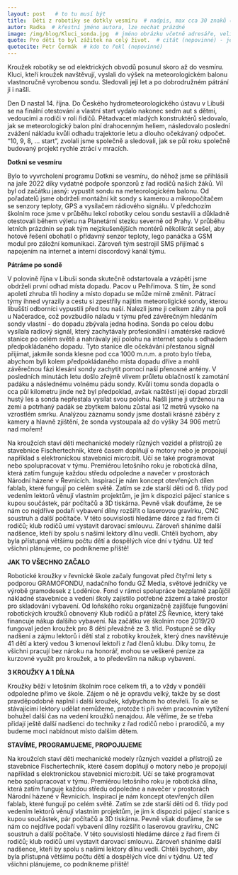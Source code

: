 ```yaml
---
layout: post   # to tu musí být
title:  Děti z robotiky se dotkly vesmíru  # nadpis, max cca 30 znaků (vyzkoušet)
autor: Radka  # křestní jméno autora, lze nechat prázdné
image: /img/blog/Kluci_sonda.jpg  # jméno obrázku včetně adresáře, velikost 900x600
quote: Pro děti to byl zážitek na celý život.  # citát (nepovinné) - jeho umístění se dělá pomocí <!--quote--> v textu
quotecite: Petr Čermák  # kdo to řekl (nepovinné)
---
```

Kroužek robotiky se od elektrických obvodů posunul skoro až do vesmíru. 
Kluci, kteří kroužek navštěvují, vyslali do výšek na meteorologickém balonu vlastnoručně vyrobenou sondu.
Sledovali její let a po dobrodružném pátrání ji i našli.

<!--vice-->

Den D nastal 14. října. Do  Českého hydrometeorologického ústavu v Libuši se na finální otestování a vlastní start vydalo nakonec sedm aut s dětmi, vedoucími a rodiči v roli řidičů. Pětadvacet mladých konstruktérů sledovalo, jak se meteorologický balon plní drahocenným heliem, následovalo poslední zvážení nákladu kvůli odhadu trajektorie letu a dlouho očekávaný odpočet. “10, 9, 8, … start”, zvolali jsme společně a sledovali, jak se půl roku společně budovaný projekt rychle ztrácí v mracích. 


**Dotkni se vesmíru**


Bylo to vyvrcholení programu Dotkni se vesmíru, do něhož jsme se přihlásili na jaře 2022 díky vydatné podpoře sponzorů z řad rodičů našich žáků. Víl byl od začátku jasný: vypustit sondu na meteorologickém balonu. Od pořadatelů jsme obdrželi montážní kit sondy s kamerou a mikropočítačem se senzory teploty, GPS a vysílačem rádiového signálu. 
V předchozím školním roce jsme v průběhu lekcí robotiky celou sondu sestavili a důkladně otestovali během výletu na Planetární stezku severně od Prahy. V průběhu letních prázdnin se pak tým nejzkušenějších montérů několikrát sešel, aby hotové řešení obohatil o přídavný senzor teploty, lego panáčka a GSM modul pro záložní komunikaci. Zároveň tým sestrojil SMS přijímač s napojením na internet a interní discordový kanál týmu. 


**Pátráme po sondě**


V polovině října v Libuši sonda skutečně odstartovala a vzápětí jsme obdrželi první odhad místa dopadu. Pacov u Pelhřimova. S tím, že sond apoletí zhruba tři hodiny a místo dopadu se může mírně změnit. Pátrací týmy ihned vyrazily a cestu si zpestřily najitím meteoroligické sondy, kterou libušští odborníci vypustili před tou naší. 
Nalezli jsme ji celkem záhy na poli u Načeradce, což povzbudilo náladu v týmu před závěrečným hledáním sondy vlastní - do dopadu zbývala jedna hodina.
Sonda po celou dobu vysílala radiový signál, který zachytávaly profesionální i amatérské radiové stanice po celém světě a nahrávaly její polohu na internet spolu s odhadem předpokládaného dopadu. Tyto stanice dle očekávání přestanou signál přijímat, jakmile sonda klesne pod cca 1000 m.n.m. a proto bylo třeba, abychom byli kolem předpokládaného místa dopadu dříve a mohli závěrečnou fázi klesání sondy zachytit pomocí naší přenosné antény. 
V posledních minutách letu došlo zřejmě vlivem průletu oblačností k zamotání padáku a následnému volnému pádu sondy. Kvůli tomu sonda dopadla o cca půl kilometru jinde než byl předpoklad, avšak naštěstí její dopad zbrzdil hustý les a sonda nepřestala vysílat svou polohu. Našli jsme ji utrženou na zemi a potrhaný padák se zbytkem balonu zůstal asi 12 metrů vysoko na vzrostlém smrku.
Analýzou záznamu sondy jsme dostali krásné záběry z kamery a hlavně zjištění, že sonda vystoupala až do výšky 34 906 metrů nad mořem! 


Na kroužcích staví děti mechanické modely různých vozidel a přístrojů ze stavebnice Fischertechnik, které časem doplňují o motory nebo je propojují například s elektronickou stavebnicí micro:bit. Učí se také programovat nebo spolupracovat v týmu. Premiérou letošního roku je robotická dílna, která zatím funguje každou středu odpoledne a navečer v prostorách Národní házené v Řevnicích. Inspirací je nám koncept otevřených dílen fablab, které fungují po celém světě. Zatím se zde  starší děti od 6. třídy pod vedením lektorů věnují vlastním projektům, je jim k dispozici pájecí stanice s kupou součástek, pár počítačů a 3D tiskárna. Pevně však doufáme, že se nám co nejdříve podaří vybavení dílny rozšířit o laserovou gravírku, CNC soustruh a další počítače. V této souvislosti hledáme dárce z řad firem či rodičů; klub rodičů umí vystavit darovací smlouvu.  Zároveň sháníme další nadšence, kteří by spolu s našimi lektory dílnu vedli. Chtěli bychom, aby byla přístupná většímu počtu dětí a dospělých více dní v týdnu. 
Už teď všichni plánujeme, co podnikneme příště!


<!--quote-->


**JAK TO VŠECHNO ZAČALO**


Robotické kroužky v řevnické škole začaly fungovat před čtyřmi lety s podporou GRAMOFONDU, nadačního fondu GZ Media, světové jedničky ve výrobě gramodesek z Loděnice. Fond v rámci spolupráce bezplatně zapůjčil nákladné stavebnice a vedení školy zajistilo potřebné zázemí a také prostor pro skladování vybavení. Od loňského roku organizačně zajišťuje fungování robotických kroužků obnovený Klub rodičů a přátel ZŠ Řevnice, který také financuje nákup dalšího vybavení. 
Na začátku ve školním roce 2019/20 fungoval jeden kroužek pro 8 dětí převážně ze 3. tříd. Postupně se díky nadšení a zájmu lektorů i dětí stal z robotiky kroužek, který dnes navštěvuje 41 dětí a který vedou 3 kmenoví lektoři z řad členů klubu. Díky tomu, že všichni pracují bez nároku na honorář, mohou se veškeré peníze za kurzovné využít pro kroužek, a to především na nákup vybavení.


**3 KROUŽKY A 1 DÍLNA**


Kroužky běží v letošním školním roce celkem tři, a to vždy v pondělí odpoledne přímo ve škole. Zájem o ně je opravdu velký, takže by se dost pravděpodobně naplnil i další kroužek, kdybychom ho otevřeli. To ale se stávajícími lektory udělat nemůžeme, protože ti při svém pracovním vytížení bohužel další čas na vedení kroužků nenajdou. Ale věříme, že se třeba přidají ještě další nadšenci do techniky z řad rodičů nebo i prarodičů, a my budeme moci nabídnout místo dalším dětem. 


**STAVÍME, PROGRAMUJEME, PROPOJUJEME**


Na kroužcích staví děti mechanické modely různých vozidel a přístrojů ze stavebnice Fischertechnik, které časem doplňují o motory nebo je propojují například s elektronickou stavebnicí micro:bit. Učí se také programovat nebo spolupracovat v týmu. Premiérou letošního roku je robotická dílna, která zatím funguje každou středu odpoledne a navečer v prostorách Národní házené v Řevnicích. Inspirací je nám koncept otevřených dílen fablab, které fungují po celém světě. Zatím se zde  starší děti od 6. třídy pod vedením lektorů věnují vlastním projektům, je jim k dispozici pájecí stanice s kupou součástek, pár počítačů a 3D tiskárna. Pevně však doufáme, že se nám co nejdříve podaří vybavení dílny rozšířit o laserovou gravírku, CNC soustruh a další počítače. V této souvislosti hledáme dárce z řad firem či rodičů; klub rodičů umí vystavit darovací smlouvu.  Zároveň sháníme další nadšence, kteří by spolu s našimi lektory dílnu vedli. Chtěli bychom, aby byla přístupná většímu počtu dětí a dospělých více dní v týdnu. 
Už teď všichni plánujeme, co podnikneme příště!


